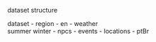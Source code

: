 dataset structure

dataset
    - region
        - en
            - weather            
                summer
                winter
            - npcs
            - events
            - locations
        - ptBr

